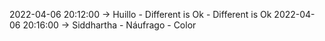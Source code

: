 2022-04-06 20:12:00 -> Huillo - Different is Ok - Different is Ok
2022-04-06 20:16:00 -> Siddhartha - Náufrago - Color
